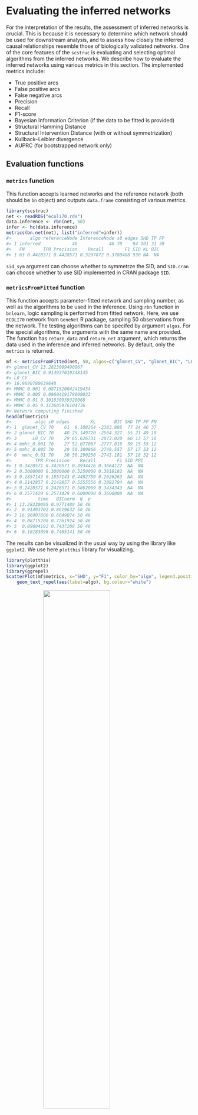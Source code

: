
# Evaluating the inferred networks



For the interpretation of the results, the assessment of inferred networks is crucial. This is because it is necessary to determine which network should be used for downstream analysis, and to assess how closely the inferred causal relationships resemble those of biologically validated networks. One of the core features of the `scstruc` is evaluating and selecting optimal algorithms from the inferred networks. We describe how to evaluate the inferred networks using various metrics in this section. The implemented metrics include:

- True positive arcs
- False positive arcs
- False negative arcs
- Precision
- Recall
- F1-score
- Bayesian Information Criterion (if the data to be fitted is provided)
- Structural Hamming Distance
- Structural Intervention Distance (with or without symmetrization)
- Kullback–Leibler divergence
- AUPRC (for bootstrapped network only)

## Evaluation functions

### `metrics` function

This function accepts learned networks and the reference network (both should be `bn` object) and outputs `data.frame` consisting of various metrics.


``` r
library(scstruc)
net <- readRDS("ecoli70.rds")
data.inference <- rbn(net, 50)
infer <- hc(data.inference)
metrics(bn.net(net), list("inferred"=infer))
#>       algo referenceNode InferenceNode s0 edges SHD TP FP
#> 1 inferred            46            46 70    94 101 31 39
#>   FN       TPR Precision    Recall        F1 SID KL BIC
#> 1 63 0.4428571 0.4428571 0.3297872 0.3780488 930 NA  NA
```

`sid_sym` argument can choose whether to symmetrze the SID, and `SID.cran` can choose whether to use SID implemented in CRAN package `SID`.

### `metricsFromFitted` function

This function accepts parameter-fitted network and sampling number, as well as the algorithms to be used in the inference. Using `rbn` function in `bnlearn`, logic sampling is performed from fitted network. Here, we use `ECOLI70` network from `GeneNet` R package, sampling 50 observations from the network. The testing algorithms can be specifed by argument `algos`. For the special algorithms, the arguments with the same name are provided. The function has `return_data` and `return_net` argument, which returns the data used in the inference and inferred networks. By default, only the `metrics` is returned.


``` r
mf <- metricsFromFitted(net, 50, algos=c("glmnet_CV", "glmnet_BIC", "L0_CV"))
#> glmnet_CV 13.2823009490967
#> glmnet_BIC 0.914937019348145
#> L0_CV
#> 16.9690780639648
#> MMHC 0.001 0.0871520042419434
#> MMHC 0.005 0.0960419178009033
#> MMHC 0.01 0.101830959320068
#> MMHC 0.05 0.113605976104736
#> Network computing finished
head(mf$metrics)
#>         algo s0 edges        KL       BIC SHD TP FP FN
#> 1  glmnet_CV 70    61  9.108264 -2383.886  77 24 46 37
#> 2 glmnet_BIC 70    40 25.149720 -2564.327  55 21 49 19
#> 3      L0_CV 70    29 65.626731 -2873.020  66 13 57 16
#> 4 mmhc_0.001 70    27 52.077067 -2777.016  59 15 55 12
#> 5 mmhc_0.005 70    29 50.380866 -2749.557  57 17 53 12
#> 6  mmhc_0.01 70    30 50.290256 -2745.181  57 18 52 12
#>         TPR Precision    Recall        F1 SID PPI
#> 1 0.3428571 0.3428571 0.3934426 0.3664122  NA  NA
#> 2 0.3000000 0.3000000 0.5250000 0.3818182  NA  NA
#> 3 0.1857143 0.1857143 0.4482759 0.2626263  NA  NA
#> 4 0.2142857 0.2142857 0.5555556 0.3092784  NA  NA
#> 5 0.2428571 0.2428571 0.5862069 0.3434343  NA  NA
#> 6 0.2571429 0.2571429 0.6000000 0.3600000  NA  NA
#>          time   BICnorm  N  p
#> 1 13.28230095 0.9771489 50 46
#> 2  0.91493702 0.8619632 50 46
#> 3 16.96907806 0.6649074 50 46
#> 4  0.08715200 0.7261924 50 46
#> 5  0.09604192 0.7437208 50 46
#> 6  0.10183096 0.7465141 50 46
```

The results can be visualized in the usual way by using the library like `ggplot2`. We use here `plotthis` library for visualizing.


``` r
library(plotthis)
library(ggplot2)
library(ggrepel)
ScatterPlot(mf$metrics, x="SHD", y="F1", color_by="algo", legend.position="none") +
    geom_text_repel(aes(label=algo), bg.colour="white")
```

<img src="05-evaluation_files/figure-html/mf2-1.png" width="60%" style="display: block; margin: auto;" />

## Evaluating the causal validity

The primary objective of the package is evaluating the causal validity of the inferred networks. Two approach can be used, in the situations that the reference directed network is available or not. In most of the cases, the reference networks is not readily available.

### Obtaining the directed acyclic graphs (DAGs) for the evaluation

For the interesting biological pathway, one can obtain DAG from the KEGG PATHWAY. The `getKEGGEdges` function accepts the pathway identifier and returns the DAG, though it will not always succeed. The function first parses the pathway information using `ggkegg`, and identify the largest components to be evaluated. If `removeCycle` is TRUE, the function identifies the minimum feedback using igraph function and remove these edges. This returns the `bn` object.

Suppose you are interested in inferring gene regulatory networks in mTOR signaling pathway from your dataset, you should first load DAG from the KEGG API.


``` r
library(scstruc)
dags <- getKEGGEdges("mmu04150", removeCycle=TRUE)
#> Removing Pik3ca|Mtor
graphviz.plot(dags)
```

<img src="05-evaluation_files/figure-html/getkeggedges-1.png" width="50%" style="display: block; margin: auto;" />

Using the genes in this candidate pathway, inference is performed and performance metrics can be obtained based on the reference DAG.


``` r
mymet <- metrics(dags, list("Algo1"=net))
```


### Intersection-Validation approach

In case there are no reference networks, we can use Insersection-Validation approach, proposed by Viinikka et al. [@viinikka_intersection-validation_2018] to evaluate which algorithm is optimal in terms of SHD and SID. For this purpose, `interVal` function is prepared. The function accepts input data, multiple algorithms to be tested, and parameters related to Intersection-Validation. The implemented metrics are SHD and SID.

The user should provide `data` and algorithms to be tested, 


``` r
test.data <- head(gaussian.test, 50)
test <- interVal(test.data, algos=c("hc","mmhc","tabu"), ss=30)
test
#> $A0
#> 
#>   Random/Generated Bayesian network
#> 
#>   model:
#>    [A][B][C][D][E][G][F|E:G] 
#>   nodes:                                 7 
#>   arcs:                                  2 
#>     undirected arcs:                     0 
#>     directed arcs:                       2 
#>   average markov blanket size:           0.86 
#>   average neighbourhood size:            0.57 
#>   average branching factor:              0.29 
#> 
#>   generation algorithm:                  Empty 
#> 
#> 
#> $stat
#> # A tibble: 3 × 4
#>   AlgoNum SHD.stat SID.stat    en
#>     <dbl>    <dbl>    <dbl> <dbl>
#> 1       1      5.2      0     7.2
#> 2       2      2.7      1.5   2.3
#> 3       3      5.4      0     7.4
#> 
#> $raw.stat
#>     R AlgoNum SHD SID EdgeNumber
#> 1   1       1   6   0          8
#> 2   1       2   1   0          3
#> 3   1       3   6   0          8
#> 4   2       1   6   0          8
#> 5   2       2   3   3          2
#> 6   2       3   6   0          8
#> 7   3       1   4   0          6
#> 8   3       2   3   1          2
#> 9   3       3   5   0          7
#> 10  4       1   7   0          9
#> 11  4       2   3   1          2
#> 12  4       3   7   0          9
#> 13  5       1   5   0          7
#> 14  5       2   3   1          2
#> 15  5       3   5   0          7
#> 16  6       1   6   0          8
#> 17  6       2   3   3          2
#> 18  6       3   6   0          8
#> 19  7       1   4   0          6
#> 20  7       2   3   1          3
#> 21  7       3   5   0          7
#> 22  8       1   4   0          6
#> 23  8       2   3   3          2
#> 24  8       3   4   0          6
#> 25  9       1   5   0          7
#> 26  9       2   1   0          3
#> 27  9       3   5   0          7
#> 28 10       1   5   0          7
#> 29 10       2   4   2          2
#> 30 10       3   5   0          7
```

`r` argument is used to specify the iteration number, and `ss` argument is used to specify sub-sampling number. It leaves a message if connected node pairs, defined as the number of edges in the agreement graph, is below 15. `returnA0` option can be used to return only the intersection of inferred networks at the first stage. `output` option can be specified to output the relevant data (data used for the inference, `A0`, and all the `bn` object).



## AUPRC

Although the package focuses on Bayesian network evaluation, the commonly used metrics of area under precision-recall curve (AUPRC) can be calculated. `calc.auprc` accepts reference `bn` object and `bn.strength` object obtained by bootstrapping, and returns the AUPRC value. The function uses `yardstick` to calculate the value. The `target` argument specifies which column is to be used as weight, which is useful for the output from the software like `GENIE3`. The below example uses bootstrapped GES network for inference and calculates the AUPRC. 


``` r
net <- readRDS("ecoli70.rds")
data.inference <- rbn(net, 50)
infer <- pcalg.boot(data.inference, R=30)
calc.auprc(bn.net(net), infer)
#> # A tibble: 1 × 3
#>   .metric .estimator .estimate
#>   <chr>   <chr>          <dbl>
#> 1 pr_auc  binary         0.407
```

By combining these methods, it is possible to determine which network is most suitable for assessment.

